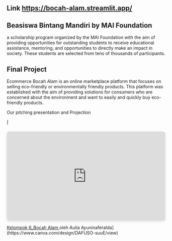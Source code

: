## Link https://bocah-alam.streamlit.app/

## Beasiswa Bintang Mandiri by MAI Foundation 
a scholarship program organized by the MAI Foundation with the aim of providing opportunities for outstanding students to receive educational assistance, mentoring, and opportunities to directly make an impact in society. These students are selected from tens of thousands of participants.

## Final Project
Ecommerce Bocah Alam is an online marketplace platform that focuses on selling eco-friendly or environmentally friendly products. This platform was established with the aim of providing solutions for consumers who are concerned about the environment and want to easily and quickly buy eco-friendly products.

Our pitching presentation and Projection

[<div style="position: relative; width: 100%; height: 0; padding-top: 56.2500%;
 padding-bottom: 0; box-shadow: 0 2px 8px 0 rgba(63,69,81,0.16); margin-top: 1.6em; margin-bottom: 0.9em; overflow: hidden;
 border-radius: 8px; will-change: transform;">
  <iframe loading="lazy" style="position: absolute; width: 100%; height: 100%; top: 0; left: 0; border: none; padding: 0;margin: 0;"
    src="https:&#x2F;&#x2F;www.canva.com&#x2F;design&#x2F;DAFUSO-suuE&#x2F;view?embed" allowfullscreen="allowfullscreen" allow="fullscreen">
  </iframe>
</div>
<a href="https:&#x2F;&#x2F;www.canva.com&#x2F;design&#x2F;DAFUSO-suuE&#x2F;view?utm_content=DAFUSO-suuE&amp;utm_campaign=designshare&amp;utm_medium=embeds&amp;utm_source=link" target="_blank" rel="noopener">Kelompok 6_Bocah Alam </a> oleh Aulia Ayuninaferalda](https://www.canva.com/design/DAFUSO-suuE/view)
